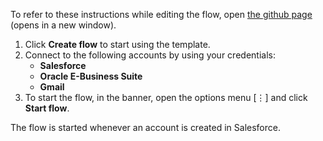 To refer to these instructions while editing the flow, open [the github page](https://github.com/ot4i/app-connect-templates/tree/master/resources/markdown/?_instructions.md) (opens in a new window).

1. Click **Create flow** to start using the template.
2. Connect to the following accounts by using your credentials:
   - **Salesforce** 
   - **Oracle E-Business Suite**
   - **Gmail**
3. To start the flow, in the banner, open the options menu [⋮] and click **Start flow**.

The flow is started whenever an account is created in Salesforce.

